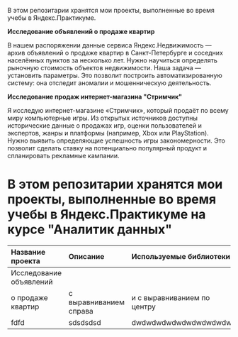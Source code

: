 В этом репозитарии хранятся мои проекты, выполненные во время учебы в Яндекс.Практикуме. 


**Исследование объявлений о продаже квартир**

В нашем распоряжении данные сервиса Яндекс.Недвижимость — архив объявлений о продаже квартир в Санкт-Петербурге и соседних населённых пунктов за несколько лет. Нужно научиться определять рыночную стоимость объектов недвижимости. Наша задача — установить параметры. Это позволит построить автоматизированную систему: она отследит аномалии и мошенническую деятельность.

**Исследование продаж интернет-магазина "Стримчик"**

Я исследую интернет-магазине «Стримчик», который продаёт по всему миру компьютерные игры. Из открытых источников доступны исторические данные о продажах игр, оценки пользователей и экспертов, жанры и платформы (например, Xbox или PlayStation). Нужно выявить определяющие успешность игры закономерности. Это позволит сделать ставку на потенциально популярный продукт и спланировать рекламные кампании.

# В этом репозитарии хранятся мои проекты, выполненные во время учебы в Яндекс.Практикуме на курсе "Аналитик данных"


|Название проекта       |Описание                 |Используемые библиотеки     |
| :-------------------- |:---------------------  |:----------------------------|
|Исследование объявлений
 о продаже квартир      | с выравниванием справа | и с выравниванием по центру |
|fdfd                   |   sdsdsdsd             | dwdwdwdwdwdwdwdwdwdw        |

